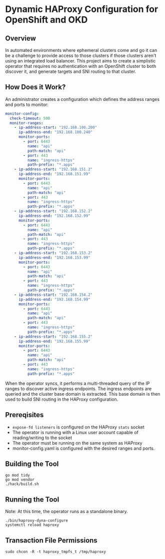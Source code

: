 # Dynamic HAProxy Configuration for OpenShift and OKD

## Overview
In automated environments where ephemeral clusters come and go it 
can be a challenge to provide access to those clusters if those clusters
aren't using an integrated load balancer. This project aims to create a
simplistic operator that requires no authentication with an OpenShift cluster
to both discover it, and generate targets and SNI routing to that cluster.

## How Does it Work?
An administrator creates a configuration which defines the address ranges and 
ports to monitor:

~~~yaml
monitor-config:
  check-timeout: 500
  monitor-ranges:
    - ip-address-start: "192.168.100.200"
      ip-address-end: "192.168.100.240"
      monitor-ports:
        - port: 6443
          name: "api"
          path-match: "api"
        - port: 443
          name: "ingress-https"
          path-prefix: "*.apps"
    - ip-address-start: "192.168.151.2"
      ip-address-end: "192.168.151.99"
      monitor-ports:
        - port: 6443
          name: "api"
          path-match: "api"
        - port: 443
          name: "ingress-https"
          path-prefix: "*.apps"
    - ip-address-start: "192.168.152.2"
      ip-address-end: "192.168.152.99"
      monitor-ports:
        - port: 6443
          name: "api"
          path-match: "api"
        - port: 443
          name: "ingress-https"
          path-prefix: "*.apps"
    - ip-address-start: "192.168.153.2"
      ip-address-end: "192.168.153.99"
      monitor-ports:
        - port: 6443
          name: "api"
          path-match: "api"
        - port: 443
          name: "ingress-https"
          path-prefix: "*.apps"
    - ip-address-start: "192.168.154.2"
      ip-address-end: "192.168.154.99"
      monitor-ports:
        - port: 6443
          name: "api"
          path-match: "api"
        - port: 443
          name: "ingress-https"
          path-prefix: "*.apps"
    - ip-address-start: "192.168.155.2"
      ip-address-end: "192.168.155.99"
      monitor-ports:
        - port: 6443
          name: "api"
          path-match: "api"
        - port: 443
          name: "ingress-https"
          path-prefix: "*.apps"
~~~

When the operator syncs, it performs a multi-threaded query of the IP ranges to discover
active ingress endpoints. The ingress endpoints are queried and the cluster base domain is 
extracted. This base domain is then used to build SNI routing in the HAProxy configuration.

## Prereqisites

- `expose-fd listeners` is configured on the HAProxy `stats` socket
- The operator is running with a Linux user account capable of reading/writing to the socket
- The operator must be running on the same system as HAProxy
- monitor-config.yaml is configured with the desired ranges and ports.

## Building the Tool

~~~shell
go mod tidy
go mod vendor
./hack/build.sh
~~~

## Running the Tool

Note: At this time, the operator runs as a standalone binary. 

~~~shell
./bin/haproxy-dyna-configure
systemctl reload haproxy
~~~

## Transaction File Permissions

~~~shell
sudo chcon -R -t haproxy_tmpfs_t /tmp/haproxy
~~~




